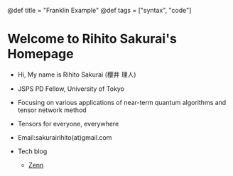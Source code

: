 @def title = "Franklin Example"
@def tags = ["syntax", "code"]

# Welcome to Rihito Sakurai's Homepage

- Hi, My name is Rihito Sakurai (櫻井 理人)

- JSPS PD Fellow, University of Tokyo 

- Focusing on various applications of near-term quantum algorithms and tensor network method

- Tensors for everyone, everywhere

- Email:sakurairihito(at)gmail.com

- Tech blog
    - [Zenn](https://zenn.dev/rihitosakurai)
 